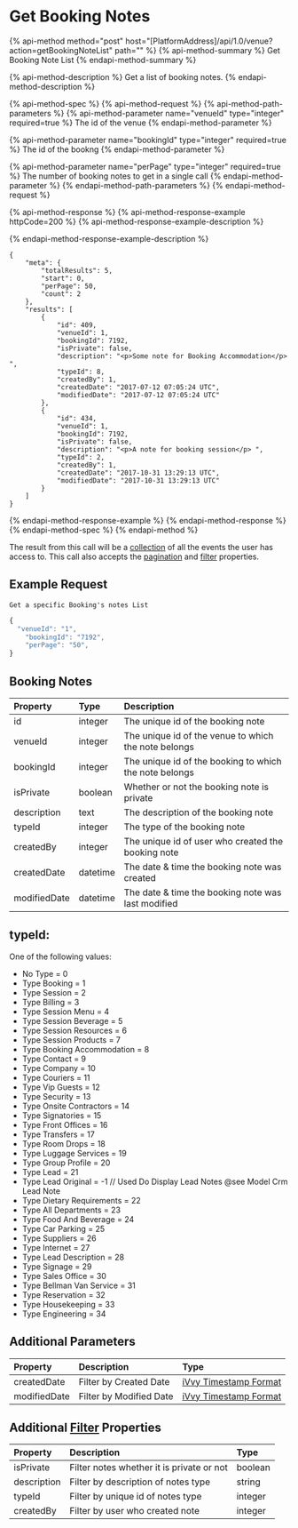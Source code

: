 # Get Booking Notes

{% api-method method="post" host="\[PlatformAddress\]/api/1.0/venue?action=getBookingNoteList" path="" %}
{% api-method-summary %}
Get Booking Note List
{% endapi-method-summary %}

{% api-method-description %}
Get a list of booking notes.
{% endapi-method-description %}

{% api-method-spec %}
{% api-method-request %}
{% api-method-path-parameters %}
{% api-method-parameter name="venueId" type="integer" required=true %}
The id of the venue
{% endapi-method-parameter %}

{% api-method-parameter name="bookingId" type="integer" required=true %}
The id of the bookng
{% endapi-method-parameter %}

{% api-method-parameter name="perPage" type="integer" required=true %}
The number of booking notes to get in a single call
{% endapi-method-parameter %}
{% endapi-method-path-parameters %}
{% endapi-method-request %}

{% api-method-response %}
{% api-method-response-example httpCode=200 %}
{% api-method-response-example-description %}

{% endapi-method-response-example-description %}

```text
{
    "meta": {
        "totalResults": 5,
        "start": 0,
        "perPage": 50,
        "count": 2
    },
    "results": [
        {
            "id": 409,
            "venueId": 1,
            "bookingId": 7192,
            "isPrivate": false,
            "description": "<p>Some note for Booking Accommodation</p> ",
            "typeId": 8,
            "createdBy": 1,
            "createdDate": "2017-07-12 07:05:24 UTC",
            "modifiedDate": "2017-07-12 07:05:24 UTC"
        },
        {
            "id": 434,
            "venueId": 1,
            "bookingId": 7192,
            "isPrivate": false,
            "description": "<p>A note for booking session</p> ",
            "typeId": 2,
            "createdBy": 1,
            "createdDate": "2017-10-31 13:29:13 UTC",
            "modifiedDate": "2017-10-31 13:29:13 UTC"
        }
    ]
}
```
{% endapi-method-response-example %}
{% endapi-method-response %}
{% endapi-method-spec %}
{% endapi-method %}

The result from this call will be a [collection](../getting-started/interpreting-the-response/collections.md) of all the events the user has access to. This call also accepts the [pagination](../getting-started/interpreting-the-response/pagination.md) and [filter](../getting-started/interpreting-the-response/filtering.md) properties.

## Example Request

`Get a specific Booking's notes List`

```javascript
{
  "venueId": "1",
    "bookingId": "7192",
    "perPage": "50",
}
```

## Booking Notes

| Property | Type | Description |
| :--- | :--- | :--- |
| id | integer | The unique id of the booking note |
| venueId | integer | The unique id of the venue to which the note belongs |
| bookingId | integer | The unique id of the booking to which the note belongs |
| isPrivate | boolean | Whether or not the booking note is private |
| description | text | The description of the booking note |
| typeId | integer | The type of the booking note |
| createdBy | integer | The unique id of user who created the booking note |
| createdDate | datetime | The date & time the booking note was created |
| modifiedDate | datetime | The date & time the booking note was last modified |

## typeId:

One of the following values:

* No Type = 0
* Type Booking = 1
* Type Session = 2
* Type Billing = 3
* Type Session Menu = 4
* Type Session Beverage = 5
* Type Session Resources = 6
* Type Session Products = 7
* Type Booking Accommodation = 8
* Type Contact = 9
* Type Company = 10
* Type Couriers = 11
* Type Vip Guests = 12
* Type Security = 13
* Type Onsite Contractors = 14
* Type Signatories = 15
* Type Front Offices = 16
* Type Transfers = 17
* Type Room Drops = 18
* Type Luggage Services = 19
* Type Group Profile = 20
* Type Lead = 21
* Type Lead Original = -1 // Used Do Display Lead Notes @see Model Crm Lead Note
* Type Dietary Requirements = 22
* Type All Departments = 23
* Type Food And Beverage = 24
* Type Car Parking = 25
* Type Suppliers = 26
* Type Internet = 27
* Type Lead Description = 28
* Type Signage = 29
* Type Sales Office = 30
* Type Bellman Van Service = 31
* Type Reservation = 32
* Type Housekeeping = 33
* Type Engineering = 34

## Additional Parameters

| Property | Description | Type |
| :--- | :--- | :--- |
| createdDate | Filter by Created Date | [iVvy Timestamp Format](../development-reference/timestamp-format.md) |
| modifiedDate | Filter by Modified Date | [iVvy Timestamp Format](../development-reference/timestamp-format.md) |

## Additional [Filter](../getting-started/interpreting-the-response/filtering.md) Properties

| Property | Description | Type |
| :--- | :--- | :--- |
| isPrivate | Filter notes whether it is private or not | boolean |
| description | Filter by description of notes type | string |
| typeId | Filter by unique id of notes type | integer |
| createdBy | Filter by user who created note | integer |

